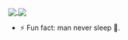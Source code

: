 <a href="https://github.com/anuraghazra/github-readme-stats">
  <img align="center" src="https://github-readme-stats.vercel.app/api?username=stonec0der&count_private=true&show_icons=true&theme=dark" />
</a>
<a href="https://github.com/anuraghazra/convoychat">
  <img align="center" src="https://github-readme-stats.vercel.app/api/top-langs/?username=stonec0der&hide=blade,css&layout=compact&theme=dark" />
</a>

- ⚡ Fun fact: man never sleep 🥱.
<!--
**stoneC0der/stonec0der** is a ✨ _special_ ✨ repository because its `README.md` (this file) appears on your GitHub profile.

Here are some ideas to get you started:

- 🔭 I’m currently working on this README profile && portfolio website
- 🌱 I’m currently learning Kotlin
- 👯 I’m looking to collaborate on have not decided yet 😅.
- 🤔 I’m looking for help with well nothing yet 😎.
- 💬 Ask me about ⛈
- 📫 How to reach me: right here not a fan of social medias, I non-existant over there but hey drop by macrumors @dumiku
- 😄 Pronouns: stonec0der, seed CM -> (Cypher Marley) ✌🏾
- ⚡ Fun fact: man never sleep 🥱.
-->
